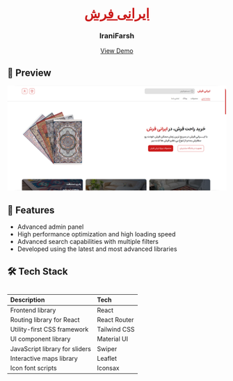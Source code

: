 <div align="center">
  <a href="https://m7a1s.github.io/IraniFarsh/" style="color: #cb1b1b; font-size: 30px; font-weight: 700">
    ایرانی فرش
  </a>
</div>

<h3 align="center">IraniFarsh</h3>

<p align="center">
  <a href="https://m7a1s.github.io/IraniFarsh/" style="margin: 0 10px;">View Demo</a>
</p>

## 📸 Preview

![screenshot](./src/assets/image/preview.png)

## 🚀 Features

- Advanced admin panel
- High performance optimization and high loading speed
- Advanced search capabilities with multiple filters
- Developed using the latest and most advanced libraries

## 🛠️ Tech Stack

<table align="left">
  <thead>
    <tr>
      <th style="text-align: left;">Description</th>
      <th style="text-align: left;">Tech</th>
    </tr>
  </thead>
  <tbody>
    <tr>
      <td style="text-align: left;">Frontend library</td>
      <td style="text-align: left;">React</td>
    </tr>
    <tr>
      <td style="text-align: left;">Routing library for React</td>
      <td style="text-align: left;">React Router</td>
    </tr>
    <tr>
      <td style="text-align: left;">Utility-first CSS framework</td>
      <td style="text-align: left;">Tailwind CSS</td>
    </tr>
    <tr>
      <td style="text-align: left;">UI component library</td>
      <td style="text-align: left;">Material UI</td>
    </tr>
    <tr>
      <td style="text-align: left;">JavaScript library for sliders</td>
      <td style="text-align: left;">Swiper</td>
    </tr>
    <tr>
      <td style="text-align: left;">Interactive maps library</td>
      <td style="text-align: left;">Leaflet</td>
    </tr>
    <tr>
      <td style="text-align: left;">Icon font scripts</td>
      <td style="text-align: left;">Iconsax</td>
    </tr>
  </tbody>
</table>
